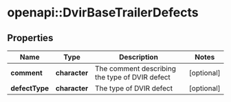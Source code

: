 # openapi::DvirBaseTrailerDefects

## Properties
Name | Type | Description | Notes
------------ | ------------- | ------------- | -------------
**comment** | **character** | The comment describing the type of DVIR defect | [optional] 
**defectType** | **character** | The type of DVIR defect | [optional] 


